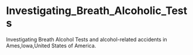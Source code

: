 # Investigating_Breath_Alcoholic_Tests

Investigating Breath Alcohol Tests and alcohol-related accidents in Ames,Iowa,United States of America.
